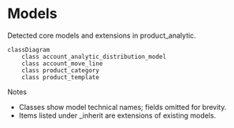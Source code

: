 # Models

Detected core models and extensions in product_analytic.

```mermaid
classDiagram
    class account_analytic_distribution_model
    class account_move_line
    class product_category
    class product_template
```

Notes
- Classes show model technical names; fields omitted for brevity.
- Items listed under _inherit are extensions of existing models.
